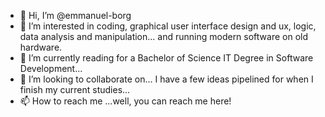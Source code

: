 - 👋 Hi, I’m @emmanuel-borg
- 👀 I’m interested in coding, graphical user interface design and ux, logic, data analysis and manipulation... and running modern software on old hardware.
- 🌱 I’m currently reading for a Bachelor of Science IT Degree in Software Development...
- 💞️ I’m looking to collaborate on... I have a few ideas pipelined for when I finish my current studies...
- 📫 How to reach me ...well, you can reach me here!

<!---
emmanuel-borg/emmanuel-borg is a ✨ special ✨ repository because its `README.md` (this file) appears on your GitHub profile.
You can click the Preview link to take a look at your changes.
--->
